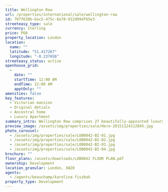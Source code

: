 ```yaml
---
title: Wellington Row
url: /properties/international/sale/wellington-row
id: 707f638b-6ac5-475c-8a70-912d99df65e3
streeteasy_type: sale
currency: sterling
price: POA
property_location: London
location:
  name: ""
  latitude: "51.417267"
  longitude: "-0.237656"
streeteasy_status: active
openhouse_grid:
  - 
    date: ""
    startTime: 12:00 AM
    endTime: 12:00 AM
    apptOnly: ""
amenities: false
key_features:
  - Victorian mansion
  - Original detials
  - Ancestral home
  - Luxury Apartment
summary_intro: Wellington Row comprises 27 beautifully-appointed luxury apartments in one of Wimbledon’s most renowned buildings set in the grounds of what was once the ancestral home of the 2nd Duke of Wellington. The inspiring conversion of this Victorian mansion is being carefully crafted to retain features of the original façade which makes a striking impression.
preview_image: /assets/img/properties/sale/Hero-20151124112845.jpg
photo_carousel:
  - /assets/img/properties/sale/LOB0042-BI-01.jpg
  - /assets/img/properties/sale/LOB0042-BI-02.jpg
  - /assets/img/properties/sale/LOB0042-BI-03.jpg
  - /assets/img/properties/sale/LOB0042-BI-04.jpg
brochure: ""
floor_plans: /assets/downloads/LOB0042 FLOOR PLAN.pdf
ownership: Development
location_granular: London, SW20
agents:
  - /agents/beauchamp/karolina-fiszbak
property_type: Development
---
```

